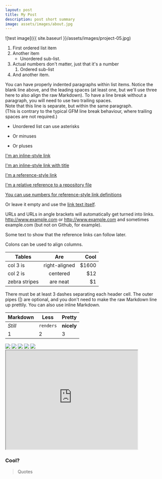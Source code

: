 ```yaml
---
layout: post
title: My Post
description: post short summary
image: assets/images/about.jpg
---
```

![test image]({{ site.baseurl }}/assets/images/project-05.jpg)

1. First ordered list item
2. Another item
    * Unordered sub-list. 
1. Actual numbers don't matter, just that it's a number
    1. Ordered sub-list
4. And another item.  



You can have properly indented paragraphs within list items. Notice the blank line above, and the leading spaces (at least one, but we'll use three here to also align the raw Markdown).
To have a line break without a paragraph, you will need to use two trailing spaces.  
Note that this line is separate, but within the same paragraph.  
(This is contrary to the typical GFM line break behaviour, where trailing spaces are not required.)

* Unordered list can use asterisks
- Or minuses
+ Or pluses

[I'm an inline-style link](https://www.google.com)

[I'm an inline-style link with title](https://www.google.com "Google's Homepage")

[I'm a reference-style link][Arbitrary case-insensitive reference text]

[I'm a relative reference to a repository file](../blob/master/LICENSE)

[You can use numbers for reference-style link definitions][1]

Or leave it empty and use the [link text itself].

URLs and URLs in angle brackets will automatically get turned into links. 
http://www.example.com or <http://www.example.com> and sometimes 
example.com (but not on Github, for example).

Some text to show that the reference links can follow later.

[arbitrary case-insensitive reference text]: https://www.mozilla.org
[1]: http://slashdot.org
[link text itself]: http://www.reddit.com

Colons can be used to align columns.

| Tables        | Are           | Cool  |
| ------------- |:-------------:| -----:|
| col 3 is      | right-aligned | $1600 |
| col 2 is      | centered      |   $12 |
| zebra stripes | are neat      |    $1 |

There must be at least 3 dashes separating each header cell.
The outer pipes (|) are optional, and you don't need to make the 
raw Markdown line up prettily. You can also use inline Markdown.

Markdown | Less | Pretty
--- | --- | ---
*Still* | `renders` | **nicely**
1 | 2 | 3

<div class="gallery" data-columns="1">
    <img src="{{ site.baseurl }}/assets/images/home.jpg">
    <img src="{{ site.baseurl }}/assets/images/about.jpg">
    <img src="{{ site.baseurl }}/assets/images/project-05.jpg">
    <img src="{{ site.baseurl }}/assets/images/image-03.jpg">
    <img src="{{ site.baseurl }}/assets/images/image-11.jpg">
</div>

<iframe width="420" height="315"
src="https://www.youtube.com/embed/tgbNymZ7vqY">
</iframe>

### Cool?

<blockquote>Quotes</blockquote>